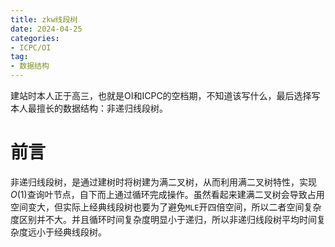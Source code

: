 ```yaml
---
title: zkw线段树
date: 2024-04-25
categories:
- ICPC/OI
tag: 
- 数据结构
---
```


建站时本人正于高三，也就是OI和ICPC的空档期，不知道该写什么，最后选择写本人最擅长的数据结构：非递归线段树。

<!--more-->

# 前言

非递归线段树，是通过建树时将树建为满二叉树，从而利用满二叉树特性，实现$O(1)$查询叶节点，自下而上通过循环完成操作。虽然看起来建满二叉树会导致占用空间变大，但实际上经典线段树也要为了避免`MLE`开四倍空间，所以二者空间复杂度区别并不大。并且循环时间复杂度明显小于递归，所以非递归线段树平均时间复杂度远小于经典线段树。